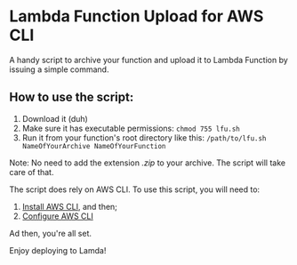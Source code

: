 # Lambda Function Upload for AWS CLI
A handy script to archive your function and upload it
to Lambda Function by issuing a simple command.

## How to use the script:
1. Download it (duh)
2. Make sure it has executable permissions: `chmod 755 lfu.sh`
3. Run it from your function's root directory like this:
`/path/to/lfu.sh NameOfYourArchive NameOfYourFunction`

Note: No need to add the extension _.zip_ to your archive. 
The script will take care of that.

The script does rely on AWS CLI. To use this script, you 
will need to:

1. [Install AWS CLI](https://docs.aws.amazon.com/cli/latest/userguide/cli-chap-install.html), and then;
2. [Configure AWS CLI](https://docs.aws.amazon.com/cli/latest/userguide/cli-chap-configure.html)

Ad then, you're all set.

Enjoy deploying to Lamda!